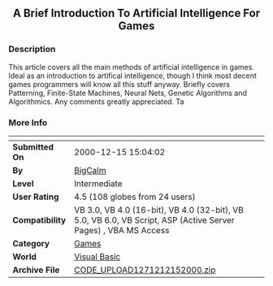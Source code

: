﻿<div align="center">

## A Brief Introduction To Artificial Intelligence For Games


</div>

### Description

This article covers all the main methods of artificial intelligence in games. Ideal as an introduction to artifical intelligence, though I think most decent games programmers will know all this stuff anyway. Briefly covers Patterning, Finite-State Machines, Neural Nets, Genetic Algorithms and Algorithmics. Any comments greatly appreciated. Ta
 
### More Info
 


<span>             |<span>
---                |---
**Submitted On**   |2000-12-15 15:04:02
**By**             |[BigCalm](https://github.com/Planet-Source-Code/PSCIndex/blob/master/ByAuthor/bigcalm.md)
**Level**          |Intermediate
**User Rating**    |4.5 (108 globes from 24 users)
**Compatibility**  |VB 3\.0, VB 4\.0 \(16\-bit\), VB 4\.0 \(32\-bit\), VB 5\.0, VB 6\.0, VB Script, ASP \(Active Server Pages\) , VBA MS Access
**Category**       |[Games](https://github.com/Planet-Source-Code/PSCIndex/blob/master/ByCategory/games__1-38.md)
**World**          |[Visual Basic](https://github.com/Planet-Source-Code/PSCIndex/blob/master/ByWorld/visual-basic.md)
**Archive File**   |[CODE\_UPLOAD1271212152000\.zip](https://github.com/Planet-Source-Code/bigcalm-a-brief-introduction-to-artificial-intelligence-for-games__1-13609/archive/master.zip)








